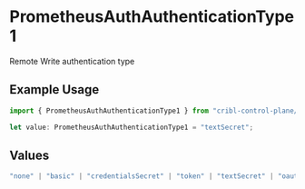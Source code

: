 # PrometheusAuthAuthenticationType1

Remote Write authentication type

## Example Usage

```typescript
import { PrometheusAuthAuthenticationType1 } from "cribl-control-plane/models/operations";

let value: PrometheusAuthAuthenticationType1 = "textSecret";
```

## Values

```typescript
"none" | "basic" | "credentialsSecret" | "token" | "textSecret" | "oauth"
```